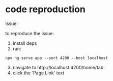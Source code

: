 # code reproduction

Issue:

to reproduce the issue:
1. install deps
2. run:
```
npx ng serve app --port 4200 --host localhost       
```
3. navigate to http://localhost:4200/home/tab
4. click the 'Page Link' text



